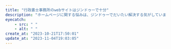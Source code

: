 ```yaml
---
title: "行政書士事務所のwebサイトはジンドゥーで十分"
description: "ホームページに関する悩みは、ジンドゥーでだいたい解決する気がしています"
eyecatch: 
    - src: " "
    - alt: " "
create_at: "2023-10-21T17:50:01"
update_at: "2023-11-04T19:03:05"
---
```


